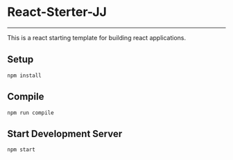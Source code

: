 # React-Sterter-JJ

---

This is a react starting template for building react applications.

## Setup

```
npm install
```

## Compile

```
npm run compile
```

## Start Development Server

```
npm start
```
